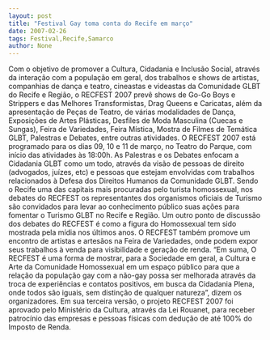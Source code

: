 ```yaml
---
layout: post
title: "Festival Gay toma conta do Recife em março"
date: 2007-02-26
tags: Festival,Recife,Samarco
author: None
---
```

Com o objetivo de promover a Cultura, Cidadania e Inclusão Social, através da interação com a população em geral, dos trabalhos e shows de artistas, companhias de dança e teatro, cineastas e videastas da Comunidade GLBT do Recife e Região, o RECFEST 2007 prevê shows de Go-Go Boys e Strippers e das Melhores Transformistas, Drag Queens e Caricatas, além da apresentação de Peças de Teatro, de várias modalidades de Dança, Exposições de Artes Plásticas, Desfiles de Moda Masculina (Cuecas e Sungas), Feira de Variedades, Feira Mística, Mostra de Filmes de Temática GLBT, Palestras e Debates, entre outras atividades.
O RECFEST 2007 está programado para os dias 09, 10 e 11 de março, no Teatro do Parque, com início das atividades às 18:00h. 
As Palestras e os Debates enfocam a Cidadania GLBT como um todo, através da visão de pessoas de direito (advogados, juízes, etc) e pessoas que estejam envolvidas com trabalhos relacionados à Defesa dos Direitos Humanos da Comunidade GLBT.
Sendo o Recife uma das capitais mais procuradas pelo turista homossexual, nos debates do RECFEST os representantes dos organismos oficiais de Turismo são convidados para levar ao conhecimento público suas ações para fomentar o Turismo GLBT no Recife e Região. Um outro ponto de discussão dos debates do RECFEST é como a figura do Homossexual tem sido mostrada pela mídia nos últimos anos.
O RECFEST também promove um encontro de artistas e artesãos na Feira de Variedades, onde podem expor seus trabalhos à venda para visibilidade e geração de renda.
“Em suma, O RECFEST é uma forma de mostrar, para a Sociedade em geral, a Cultura e Arte da Comunidade Homossexual em um espaço público para que a relação da população gay com a não-gay possa ser melhorada através da troca de experiências e contatos positivos, em busca da Cidadania Plena, onde todos são iguais, sem distinção de qualquer natureza”, dizem os organizadores. 
Em sua terceira versão, o projeto RECFEST 2007 foi aprovado pelo Ministério da Cultura, através da Lei Rouanet, para receber patrocínio das empresas e pessoas físicas com dedução de até 100% do Imposto de Renda. 
